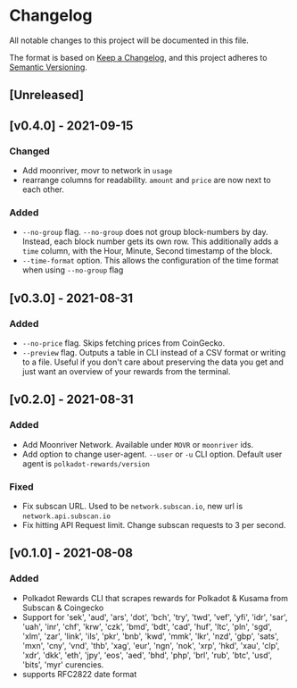 # Changelog
All notable changes to this project will be documented in this file.

The format is based on [Keep a Changelog](https://keepachangelog.com/en/1.0.0/),
and this project adheres to [Semantic Versioning](https://semver.org/spec/v2.0.0.html).

## [Unreleased]

## [v0.4.0] - 2021-09-15
### Changed
- Add moonriver, movr to network in `usage`
- rearrange columns for readability. `amount` and `price` are now next to each other.

### Added
- `--no-group` flag. `--no-group` does not group block-numbers by day. Instead, each block number gets
its own row. This additionally adds a `time` column, with the Hour, Minute, Second timestamp of the block.
- `--time-format` option. This allows the configuration of the time format when using `--no-group` flag

## [v0.3.0] - 2021-08-31
### Added
- `--no-price` flag. Skips fetching prices from CoinGecko.
- `--preview` flag. Outputs a table in CLI instead of a CSV format or writing to a file. Useful if you don't care about
  preserving the data you get and just want an overview of your rewards from the terminal.

## [v0.2.0] - 2021-08-31
### Added
- Add Moonriver Network. Available under `MOVR` or `moonriver` ids.
- Add option to change user-agent. `--user` or `-u` CLI option. Default user agent is `polkadot-rewards/version`

### Fixed
- Fix subscan URL. Used to be `network.subscan.io`, new url is `network.api.subscan.io`
- Fix hitting API Request limit. Change subscan requests to 3 per second.

## [v0.1.0] - 2021-08-08
### Added
- Polkadot Rewards CLI that scrapes rewards for Polkadot & Kusama from Subscan & Coingecko
- Support for 'sek', 'aud', 'ars', 'dot', 'bch', 'try', 'twd', 'vef', 'yfi', 'idr', 'sar', 'uah', 'inr', 'chf', 'krw', 'czk', 'bmd', 'bdt', 'cad', 'huf', 'ltc', 'pln', 'sgd', 'xlm', 'zar', 'link', 'ils', 'pkr', 'bnb', 'kwd', 'mmk', 'lkr', 'nzd', 'gbp', 'sats', 'mxn', 'cny', 'vnd', 'thb', 'xag', 'eur', 'ngn', 'nok', 'xrp', 'hkd', 'xau', 'clp', 'xdr', 'dkk', 'eth', 'jpy', 'eos', 'aed', 'bhd', 'php', 'brl', 'rub', 'btc', 'usd', 'bits', 'myr' curencies.
- supports RFC2822 date format

